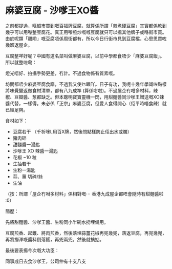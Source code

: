 # 麻婆豆腐 - 沙嗲王XO醬

之前都提過，喺超市買到嘅百福牌豆腐，就算係所謂「煎煮硬豆腐」其實都係軟到幾乎可以用嚟整豆腐花。真正用嚟煎炒嘅嘅豆腐就只可以搵其他牌子或喺街市買。由於呢類「靚啲」嘅豆腐唔係周街都有，所以今日行街市見到豆腐檔，心思思買咗幾嚿返屋企。

豆腐整咩好呢？中國有道名菜叫做麻婆豆腐，以前中學都食唔少「麻婆豆腐飯」。所以就整咗嘞：

燈光唔好、拍攝手勢更差，冇計。不過食物係有質素嘅。

坊間都唔少麻婆豆腐食譜，不過我又使乜跟吖。日子有功，我呢十幾年學識咗點樣將味覺變返做食材清單，都有八九成準 (算係咁啦)。不過屋企冇咁多材料，辣椒、豆瓣醬、葱都缺乏。但本聰明寶寶靈機一閃，用甜麵醬同沙嗲王贈送嘅XO辣醬代替，一樣得。未必係「正宗」麻婆豆腐，但愛人食得開心（佢平時唔食辣）就已經足夠。

食材如下：

- 豆腐若干 （千祈咪L用百X牌，然後問點樣防止佢出水或爛）
- 豬肉碎
- 甜麵醬一湯匙
- 沙嗲王 XO 辣醬一湯匙
- 花椒 ~10 粒
- 生抽若干
- 生粉一湯匙
- 蒜、薑 切碎/絲
- 生油

（按：所謂「屋企冇咁多材料」係相對嘅⋯ 香港九成屋企都唔會隨時有甜麵醬啦 :0）

簡歷：

先將甜麵醬、沙嗲王醬、生粉同小半碗水撈埋備用。

豆腐煎香、起鑊、將肉煎香，然後落埋蒜薑花椒再兜幾兜，落返豆腐，再兜幾兜，再將撈渾嘅醬料倒落鑊，再兜兩兜。然後就搞掂。

最後要表揚今次嘅大功臣：



同事成日去食沙嗲王，公司仲有十支八支
